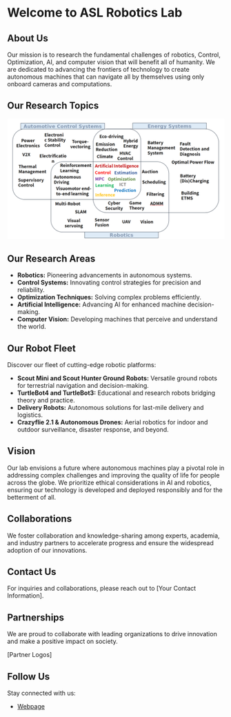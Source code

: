 # Welcome to ASL Robotics Lab

## About Us

Our mission is to research the fundamental challenges of robotics, Control, Optimization, AI, and computer vision that will benefit all of humanity. We are dedicated to advancing the frontiers of technology to create autonomous machines that can navigate all by themselves using only onboard cameras and computations.

## Our Research Topics
![Alt text](<Screenshot from 2023-09-21 17-08-10.png>)

## Our Research Areas

- **Robotics:** Pioneering advancements in autonomous systems.
- **Control Systems:** Innovating control strategies for precision and reliability.
- **Optimization Techniques:** Solving complex problems efficiently.
- **Artificial Intelligence:** Advancing AI for enhanced machine decision-making.
- **Computer Vision:** Developing machines that perceive and understand the world.



## Our Robot Fleet

Discover our fleet of cutting-edge robotic platforms:

- **Scout Mini and Scout Hunter Ground Robots:** Versatile ground robots for terrestrial navigation and decision-making.
- **TurtleBot4 and TurtleBot3:** Educational and research robots bridging theory and practice.
- **Delivery Robots:** Autonomous solutions for last-mile delivery and logistics.
- **Crazyflie 2.1 & Autonomous Drones:** Aerial robotics for indoor and outdoor surveillance, disaster response, and beyond.

## Vision

Our lab envisions a future where autonomous machines play a pivotal role in addressing complex challenges and improving the quality of life for people across the globe. We prioritize ethical considerations in AI and robotics, ensuring our technology is developed and deployed responsibly and for the betterment of all.

## Collaborations

We foster collaboration and knowledge-sharing among experts, academia, and industry partners to accelerate progress and ensure the widespread adoption of our innovations.

## Contact Us

For inquiries and collaborations, please reach out to [Your Contact Information].


## Partnerships

We are proud to collaborate with leading organizations to drive innovation and make a positive impact on society.

[Partner Logos]

## Follow Us

Stay connected with us:

- [Webpage](http://lics.inha.ac.kr/bio.html)

